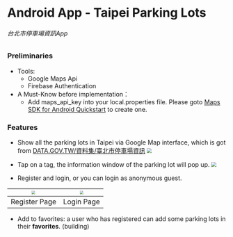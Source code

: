 # Android App - Taipei Parking Lots

###### 台北市停車場資訊App

### Preliminaries

- Tools:
    - Google Maps Api
    - Firebase Authentication
- A Must-Know before implementation：
    - Add maps_api_key into your local.properties file. Please goto [Maps SDK for Android Quickstart](https://developers.google.com/maps/documentation/android-sdk/start) to create one.


### Features

- Show all the parking lots in Taipei via Google Map interface, which is got from [DATA.GOV.TW/資料集/臺北市停車場資訊](https://data.gov.tw/dataset/128435)
  <img src="https://i.imgur.com/xg79ONQ.png" style= "zoom:70%;"/>


- Tap on a tag, the information window of the parking lot will pop up.
  <img src="https://i.imgur.com/q5gTOL4.png" style= "zoom:70%;"/>


- Register and login, or you can login as anonymous guest.


| <img src="https://i.imgur.com/oI7q8LX.png" style= "zoom:50%;"/>| <img src="https://i.imgur.com/PSvOZJm.png" style= "zoom:50%;"/> | 
| -------- | -------- | 
| Register Page    | Login Page    | 

- Add to favorites: a user who has registered can add some parking lots in their **favorites**.
  (building)